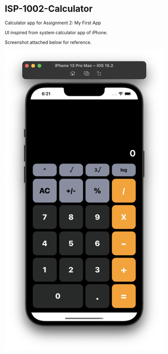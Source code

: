 # ISP-1002-Calculator
Calculator app for Assignment 2: My First App

UI inspired from system calculator app of iPhone.

Screenshot attached below for reference.

![](screenshots/Screenshot.png)
